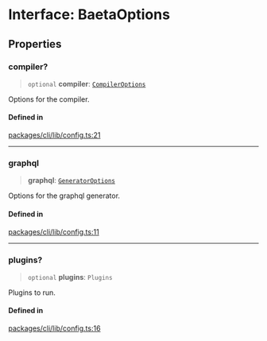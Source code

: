 # Interface: BaetaOptions

## Properties

### compiler?

> `optional` **compiler**: [`CompilerOptions`](../../../compiler/index/interfaces/CompilerOptions.md)

Options for the compiler.

#### Defined in

[packages/cli/lib/config.ts:21](https://github.com/andreisergiu98/baeta/blob/277f62f15bfdecc05d507a84e60b62e5bc08a747/packages/cli/lib/config.ts#L21)

***

### graphql

> **graphql**: [`GeneratorOptions`](../../../generator/interfaces/GeneratorOptions.md)

Options for the graphql generator.

#### Defined in

[packages/cli/lib/config.ts:11](https://github.com/andreisergiu98/baeta/blob/277f62f15bfdecc05d507a84e60b62e5bc08a747/packages/cli/lib/config.ts#L11)

***

### plugins?

> `optional` **plugins**: `Plugins`

Plugins to run.

#### Defined in

[packages/cli/lib/config.ts:16](https://github.com/andreisergiu98/baeta/blob/277f62f15bfdecc05d507a84e60b62e5bc08a747/packages/cli/lib/config.ts#L16)
